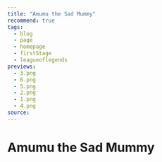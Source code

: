 ```yaml
---
title: "Amumu the Sad Mummy"
recommend: true
tags:
  - blog
  - page
  - homepage
  - firstStage
  - leagueoflegends
previews:
  - 3.png
  - 6.png
  - 5.png
  - 2.png
  - 1.png
  - 4.png
source:
---
```


# Amumu the Sad Mummy
